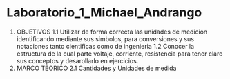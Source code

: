 # Laboratorio_1_Michael_Andrango
1. OBJETIVOS 
1.1 Utilizar de forma correcta las unidades de medicion identificando mediante sus simbolos, para conversiones y sus notaciones tanto cientificas como de ingenieria 
1.2 Conocer la estructura de la cual parte voltaje, corriente, resistencia para tener claro sus conceptos y desarollarlo en ejercicios.
2. MARCO TEORICO
2.1  Cantidades y Unidades de medida
